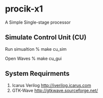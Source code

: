 procik-x1
=========

A Simple Single-stage processor

Simulate Control Unit (CU)
---------------------------
Run simualtion
  % make cu_sim

Open Waves
  % make cu_gui
  
System Requirments
----------------------------
1. Icarus Verilog http://iverilog.icarus.com
2. GTK-Wave http://gtkwave.sourceforge.net/
